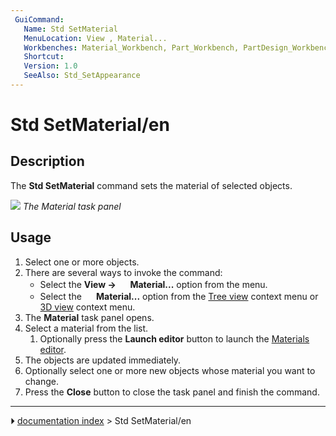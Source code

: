 ```yaml
---
 GuiCommand:
   Name: Std SetMaterial
   MenuLocation: View , Material...
   Workbenches: Material_Workbench, Part_Workbench, PartDesign_Workbench and more
   Shortcut: 
   Version: 1.0
   SeeAlso: Std_SetAppearance
---
```


# Std SetMaterial/en

## Description

The **Std SetMaterial** command sets the material of selected objects.

![](images/Std_SetMaterial_Taskpanel.png ) 
*The Material task panel*

## Usage

1.  Select one or more objects.
2.  There are several ways to invoke the command:
    -   Select the **View → <img src="images/Std_SetMaterial.svg" width=16px> Material...** option from the menu.
    -   Select the **<img src="images/Std_SetMaterial.svg" width=16px> Material...** option from the [Tree view](Tree_view.md) context menu or [3D view](3D_view.md) context menu.
3.  The **Material** task panel opens.
4.  Select a material from the list.
    1.  Optionally press the **Launch editor** button to launch the [Materials editor](Materials_Edit.md).
5.  The objects are updated immediately.
6.  Optionally select one or more new objects whose material you want to change.
7.  Press the **Close** button to close the task panel and finish the command.



---
⏵ [documentation index](../README.md) > Std SetMaterial/en
